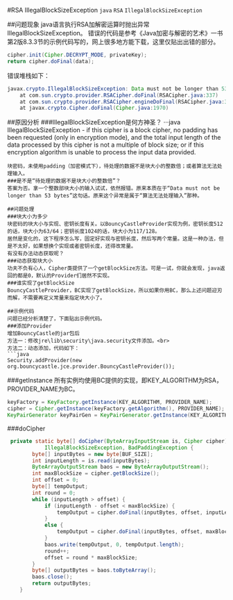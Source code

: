 #RSA IllegalBlockSizeException
`java` `RSA` `IllegalBlockSizeException`

##问题现象
java语言执行RSA加解密运算时抛出异常IllegalBlockSizeException。
错误的代码是参考《Java加密与解密的艺术》一书第2版8.3.3节的示例代码写的，网上很多地方能下载，这里仅贴出出错的部分。
```java
cipher.init(Cipher.DECRYPT_MODE, privateKey);
return cipher.doFinal(data);
```
错误堆栈如下：
```java
javax.crypto.IllegalBlockSizeException: Data must not be longer than 53 bytes
	at com.sun.crypto.provider.RSACipher.doFinal(RSACipher.java:337)
	at com.sun.crypto.provider.RSACipher.engineDoFinal(RSACipher.java:382)
	at javax.crypto.Cipher.doFinal(Cipher.java:1970)
```

##原因分析
###IllegalBlockSizeException是何方神圣？
···java
IllegalBlockSizeException - if this cipher is a block cipher, no padding has been requested (only in encryption mode), and the total input length of the data processed by this cipher is not a multiple of block size; or if this encryption algorithm is unable to process the input data provided. 
```
块密码，未使用padding（加密模式下），待处理的数据不是块大小的整数倍；或者算法无法处理输入。
###是不是“待处理的数据不是块大小的整数倍”？
答案为否。拿一个整数部块大小的输入试试，依然报错。原来本质在于“Data must not be longer than 53 bytes”这句话。原来这个异常是属于“算法无法处理输入”那种。

##问题处理
###块大小为多少
块密码的块大小与实现、密钥长度有关。以BouncyCastleProvider实现为例，密钥长度512的话，块大小为63/64；密钥长度1024的话，块大小为117/128。
居然是变化的，这下程序怎么写，固定好实现与密钥长度，然后写两个常量。这是一种办法，但是不太好，如果想换个实现或者密钥长度，还得改常量。
有没有办法动态获取呢？
###动态获取块大小
功夫不负有心人，Cipher类提供了一个getBlockSize方法。可是一试，你就会发现，java返回的都是0，默认的Provider们居然不实现。
###谁实现了getBlockSize
BouncyCastleProvider，BC实现了getBlockSize，所以如果你用BC，那么上述问题迎刃而解，不需要再定义常量来指定块大小了。

##示例代码
问题已经分析清楚了，下面贴出示例代码。
###添加Provider
增加BouncyCastle的jar包后
方法一：修改jre\lib\security\java.security文件添加。<br>
方法二：动态添加，代码如下：
```java
Security.addProvider(new org.bouncycastle.jce.provider.BouncyCastleProvider());
```
###getInstance
所有实例均使用BC提供的实现，即KEY_ALGORITHM为RSA，PROVIDER_NAME为BC。
```java
keyFactory = KeyFactory.getInstance(KEY_ALGORITHM, PROVIDER_NAME);
cipher = Cipher.getInstance(keyFactory.getAlgorithm(), PROVIDER_NAME);
KeyPairGenerator keyPairGen = KeyPairGenerator.getInstance(KEY_ALGORITHM, PROVIDER_NAME);
```
###doCipher
```java
 private static byte[] doCipher(ByteArrayInputStream is, Cipher cipher) throws IOException,
            IllegalBlockSizeException, BadPaddingException {
        byte[] inputBytes = new byte[BUF_SIZE];
        int inputLength = is.read(inputBytes);
        ByteArrayOutputStream baos = new ByteArrayOutputStream();
        int maxBlockSize = cipher.getBlockSize();
        int offset = 0;
        byte[] tempOutput;
        int round = 0;
        while (inputLength > offset) {
            if (inputLength - offset < maxBlockSize) {
                tempOutput = cipher.doFinal(inputBytes, offset, inputLength - offset);
            }
            else {
                tempOutput = cipher.doFinal(inputBytes, offset, maxBlockSize);
            }
            baos.write(tempOutput, 0, tempOutput.length);
            round++;
            offset = round * maxBlockSize;
        }
        byte[] outputBytes = baos.toByteArray();
        baos.close();
        return outputBytes;
    }
```

